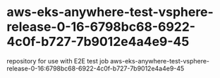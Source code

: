 # aws-eks-anywhere-test-vsphere-release-0-16-6798bc68-6922-4c0f-b727-7b9012e4a4e9-45
repository for use with E2E test job aws-eks-anywhere-test-vsphere-release-0-16:6798bc68-6922-4c0f-b727-7b9012e4a4e9-45
